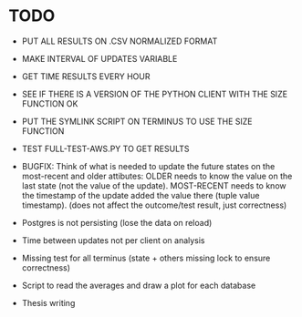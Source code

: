 # TODO

- PUT ALL RESULTS ON .CSV NORMALIZED FORMAT
- MAKE INTERVAL OF UPDATES VARIABLE
- GET TIME RESULTS EVERY HOUR
- SEE IF THERE IS A VERSION OF THE PYTHON CLIENT WITH THE SIZE FUNCTION OK
- PUT THE SYMLINK SCRIPT ON TERMINUS TO USE THE SIZE FUNCTION
- TEST FULL-TEST-AWS.PY TO GET RESULTS

- BUGFIX: Think of what is needed to update the future states on the most-recent and older attibutes: OLDER needs to know the value on the last state (not the value of the update). MOST-RECENT needs to know the timestamp of the update added the value there (tuple value timestamp). (does not affect the outcome/test result, just correctness)

- Postgres is not persisting (lose the data on reload)
- Time between updates not per client on analysis
- Missing test for all terminus (state + others missing lock to ensure correctness)
- Script to read the averages and draw a plot for each database
- Thesis writing
